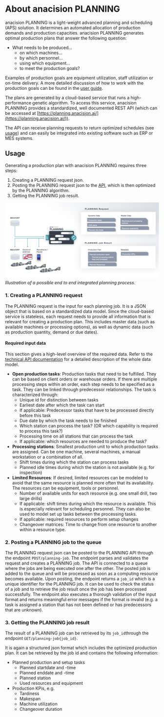 # About anacision PLANNING

anacision PLANNING is a light-weight advanced planning and scheduling (APS) solution. It determines
an automated allocation of production demands and production capacities. anacision PLANNING generates 
optimal production plans that answer the following question:

* What needs to be produced...
  * on which machines...
  * by which personnel...
  * using which equipment...
  * to meet the production goals?

Examples of production goals are equipment utilization, staff utilization or on-time delivery.
A more detailed discussion of how to work with the production goals can be found in the [user guide](../user_guide/user_guide.md#production_goals).


The plans are generated by a cloud-based service that runs a high-performance genetic algorithm. To access
this service, anacision PLANNING provides a standardized, well documented REST API (which can be accessed at 
[https://planning.anacision.ai/](https://planning.anacision.ai/)).

The API can receive planning requests to return optimized schedules (see [usage](#usage)) and can easily be integrated into existing
software such as ERP or MES systems.

## Usage

Generating a production plan with anacision PLANNING requires three steps:
1. Creating a PLANNING request json. 
2. Posting the PLANNING request json to the [API](https://planning.anacision.ai/), which is then optimized by the PLANNING algorithm.
3. Getting the PLANNING job result.


![Illustration of possible end to end integration](user_flow.png)*Illustration of a possible end to end integrated planning process.*


### 1. Creating a PLANNING request

The PLANNING request is the input for each planning job. It is a JSON object that 
is based on a standardized data model. Since the cloud-based service is stateless, 
each request needs to provide all information that is relevant 
for creating a production plan. This includes master data (such as available machines or processing options),
as well as dynamic
data (such as production quantity, demand or due dates).


#### Required input data

This section gives a high-level overview of the required data. Refer to the 
[technical API documentation](https://planning.anacision.ai/docs) for a detailed 
description of the whole data model.

* **Open production tasks**: Production tasks that need to be fulfilled. They can be based on client orders or warehouse orders. 
 If there are multiple processing steps within an order, each step needs to be specified as a task. They can be linked
 through predecessor relationships. The task is characterized through:
    * Unique id for distinction between tasks
    * Earliest date after which the task can start
    * If applicable: Predecessor tasks that have to be processed directly before this task
    * Due date by which the task needs to be finished
    * Which station can process the task? (OR which capability is required to process this task?)
    * Processing time on all stations that can process the task
    * If applicable: which resources are needed to produce the task?
* **Processing stations**: Smallest production unit to which production tasks are assigned. Can be one machine, several machines, a manual workstation or a combination of all.
    * Shift times during which the station can process tasks
    * Planned idle times during which the station is not available (e.g. for inspection)
* **Limited Resources**: If desired, limited resources can be modeled to avoid that the same resource is planned more often that its availability. The resources can be equipment, tools or personnel.
    * Number of available units for each resource (e.g. one small drill, two large drills)
    * If applicable: shift times during which the resource is available. This is especially
    relevant for scheduling personnel. They can also be used to model set up tasks between the processing tasks.
    * If applicable: required resources to perform setup changes
    * Changeover matrices: Time to change from one resource to another within a resource type. 

### 2. Posting a PLANNING job to the queue
The PLANNING request json can be posted to the PLANNING API through the endpoint ```POST/planning-job```.
The endpoint parses and validates the request and creates a PLANNING job. The API is connected to a queue 
where the jobs are being executed one after the other. The posted job is added to the queue
and will be processed as soon as a computing resource becomes available. Upon posting,
the endpoint returns a ```job_id``` which is a unique identifier for the PLANNING job. It 
can be used to check the status of a job and to retrieve the job result once the job has
been processed successfully. The endpoint also executes a thorough validation of the input format
and returns meaningful error messages if the format is invalid (e.g. a task is assigned a station that
has not been defined or has predecessors that are unknown).


### 3. Getting the PLANNING job result

The result of a PLANNING job can be retrieved by its ```job_id```through the endpoint ```GET/planning-job{job_id}```.

It is again a structured json format which includes the optimized production plan.
It can be retrieved by the job id and contains the following information:

* Planned production and setup tasks
    * Planned startdate and -time
    * Planned enddate and -time
    * Planned station
    * Used resources and equipment
* Production KPis, e.g.
    * Tardiness
    * Makespan
    * Machine utilization
    * Changeover duration





